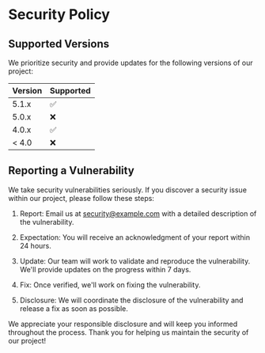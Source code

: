 # Security Policy

## Supported Versions

We prioritize security and provide updates for the following versions of our project:

| Version | Supported          |
| ------- | ------------------ |
| 5.1.x   | :white_check_mark: |
| 5.0.x   | :x:                |
| 4.0.x   | :white_check_mark: |
| < 4.0   | :x:                |

## Reporting a Vulnerability

We take security vulnerabilities seriously. If you discover a security issue within our project, please follow these steps:

1. Report: Email us at security@example.com with a detailed description of the vulnerability.

2. Expectation: You will receive an acknowledgment of your report within 24 hours.

3. Update: Our team will work to validate and reproduce the vulnerability. We'll provide updates on the progress within 7 days.

4. Fix: Once verified, we'll work on fixing the vulnerability.

5. Disclosure: We will coordinate the disclosure of the vulnerability and release a fix as soon as possible.

We appreciate your responsible disclosure and will keep you informed throughout the process. Thank you for helping us maintain the security of our project!
